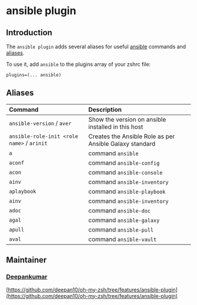 # ansible plugin

## Introduction

The `ansible plugin` adds several aliases for useful
[ansible](https://docs.ansible.com/ansible/latest/index.html) commands and
[aliases](#aliases).

To use it, add `ansible` to the plugins array of your zshrc file:

```
plugins=(... ansible)
```

## Aliases

| Command                                    | Description                                             |
| :----------------------------------------- | :------------------------------------------------------ |
| `ansible-version` / `aver`                 | Show the version on ansible installed in this host      |
| `ansible-role-init <role name>` / `arinit` | Creates the Ansible Role as per Ansible Galaxy standard |
| `a`                                        | command `ansible`                                       |
| `aconf`                                    | command `ansible-config`                                |
| `acon`                                     | command `ansible-console`                               |
| `ainv`                                     | command `ansible-inventory`                             |
| `aplaybook`                                | command `ansible-playbook`                              |
| `ainv`                                     | command `ansible-inventory`                             |
| `adoc`                                     | command `ansible-doc`                                   |
| `agal`                                     | command `ansible-galaxy`                                |
| `apull`                                    | command `ansible-pull`                                  |
| `aval`                                     | command `ansible-vault`                                 |

## Maintainer

### [Deepankumar](https://github.com/deepan10)

[https://github.com/deepan10/oh-my-zsh/tree/features/ansible-plugin](https://github.com/deepan10/oh-my-zsh/tree/features/ansible-plugin)
